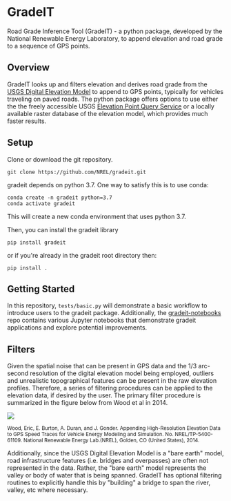 # GradeIT
Road Grade Inference Tool (GradeIT) - a python package, developed by the National Renewable Energy Laboratory, 
to append elevation and road grade to a sequence of GPS points.

## Overview
GradeIT looks up and filters elevation and derives road grade from the 
[USGS Digital Elevation Model](https://www.usgs.gov/core-science-systems/ngp/3dep) to append to GPS points, typically 
for vehicles traveling on paved roads. The python package offers options to use either the the freely accessible USGS
[Elevation Point Query Service](https://nationalmap.gov/epqs/) or a locally available raster database of the elevation 
model, which provides much faster results.

## Setup
Clone or download the git repository.

```git clone https://github.com/NREL/gradeit.git```

gradeit depends on python 3.7. One way to satisfy this is to use conda:

```
conda create -n gradeit python=3.7
conda activate gradeit
```

This will create a new conda environment that uses python 3.7.

Then, you can install the gradeit library

```pip install gradeit```

or if you're already in the gradeit root directory then:

```pip install .```

## Getting Started
In this repository, `tests/basic.py` will demonstrate a basic workflow to introduce users to the gradeit package. Additionally, the [gradeit-notebooks](https://github.com/NREL/gradeit-notebooks) repo contains various Jupyter notebooks that demonstrate gradeit applications and explore potential improvements.

## Filters
Given the spatial noise that can be present in GPS data and the 1/3 arc-second resolution of the digital elevation
model being employed, outliers and unrealistic topographical features can be present in the raw elevation profiles. 
Therefore, a series of filtering procedures can be applied to the elevation data, if desired by the user. The primary
filter procedure is summarized in the figure below from Wood et al in 2014.

<img src="docs/imgs/grade_filters.png">

<sub>Wood, Eric, E. Burton, A. Duran, and J. Gonder. Appending High-Resolution Elevation Data to GPS Speed Traces for 
Vehicle Energy Modeling and Simulation. No. NREL/TP-5400-61109. National Renewable Energy Lab.(NREL), Golden, CO 
(United States), 2014.<sub>

Additionally, since the USGS Digital Elevation Model is a "bare earth" model, road infrastructure features (i.e. 
bridges and overpasses) are often not represented in the data. Rather, the "bare earth" model represents the valley or
body of water that is being spanned. GradeIT has optional filtering routines to explicitly handle this by
"building" a bridge to span the river, valley, etc where necessary.
